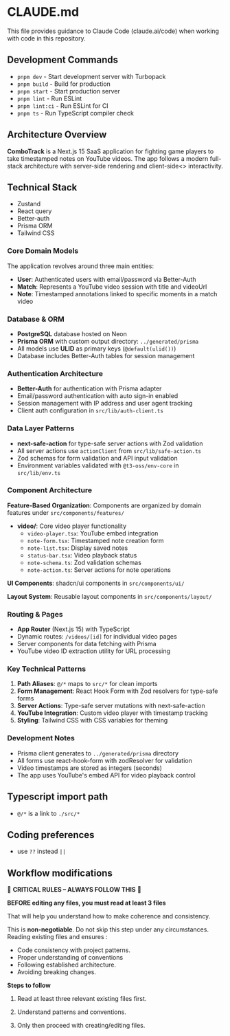 # CLAUDE.md

This file provides guidance to Claude Code (claude.ai/code) when working with code in this repository.

## Development Commands

- `pnpm dev` - Start development server with Turbopack
- `pnpm build` - Build for production
- `pnpm start` - Start production server
- `pnpm lint` - Run ESLint
- `pnpm lint:ci` - Run ESLint for CI
- `pnpm ts` - Run TypeScript compiler check

## Architecture Overview

**ComboTrack** is a Next.js 15 SaaS application for fighting game players to take timestamped notes on YouTube videos. The app follows a modern full-stack architecture with server-side rendering and client-side<> interactivity.

## Technical Stack

- Zustand
- React query
- Better-auth
- Prisma ORM
- Tailwind CSS

### Core Domain Models

The application revolves around three main entities:

- **User**: Authenticated users with email/password via Better-Auth
- **Match**: Represents a YouTube video session with title and videoUrl
- **Note**: Timestamped annotations linked to specific moments in a match video

### Database & ORM

- **PostgreSQL** database hosted on Neon
- **Prisma ORM** with custom output directory: `../generated/prisma`
- All models use **ULID** as primary keys (`@default(ulid())`)
- Database includes Better-Auth tables for session management

### Authentication Architecture

- **Better-Auth** for authentication with Prisma adapter
- Email/password authentication with auto sign-in enabled
- Session management with IP address and user agent tracking
- Client auth configuration in `src/lib/auth-client.ts`

### Data Layer Patterns

- **next-safe-action** for type-safe server actions with Zod validation
- All server actions use `actionClient` from `src/lib/safe-action.ts`
- Zod schemas for form validation and API input validation
- Environment variables validated with `@t3-oss/env-core` in `src/lib/env.ts`

### Component Architecture

**Feature-Based Organization**: Components are organized by domain features under `src/components/features/`

- **video/**: Core video player functionality
  - `video-player.tsx`: YouTube embed integration
  - `note-form.tsx`: Timestamped note creation form
  - `note-list.tsx`: Display saved notes
  - `status-bar.tsx`: Video playback status
  - `note-schema.ts`: Zod validation schemas
  - `note-action.ts`: Server actions for note operations

**UI Components**: shadcn/ui components in `src/components/ui/`

**Layout System**: Reusable layout components in `src/components/layout/`

### Routing & Pages

- **App Router** (Next.js 15) with TypeScript
- Dynamic routes: `/videos/[id]` for individual video pages
- Server components for data fetching with Prisma
- YouTube video ID extraction utility for URL processing

### Key Technical Patterns

1. **Path Aliases**: `@/*` maps to `src/*` for clean imports
2. **Form Management**: React Hook Form with Zod resolvers for type-safe forms
3. **Server Actions**: Type-safe server mutations with next-safe-action
4. **YouTube Integration**: Custom video player with timestamp tracking
5. **Styling**: Tailwind CSS with CSS variables for theming

### Development Notes

- Prisma client generates to `../generated/prisma` directory
- All forms use react-hook-form with zodResolver for validation
- Video timestamps are stored as integers (seconds)
- The app uses YouTube's embed API for video playback control

## Typescript import path

- `@/*` is a link to `./src/*`

## Coding preferences

- use `??` instead `||`

## Workflow modifications

🚨 **CRITICAL RULES – ALWAYS FOLLOW THIS** 🚨

**BEFORE editing any files, you must read at least 3 files**

That will help you understand how to make coherence and consistency.

This is **non-negotiable**. Do not skip this step under any circumstances. Reading existing files and ensures :

- Code consistency with project patterns.
- Proper understanding of conventions
- Following established architecture.
- Avoiding breaking changes.

**Steps to follow**

1. Read at least three relevant existing files first.

2. Understand patterns and conventions.
3. Only then proceed with creating/editing files.
